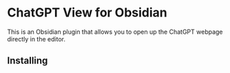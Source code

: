 # ChatGPT View for Obsidian

This is an Obsidian plugin that allows you to open up the ChatGPT webpage directly in the editor.

## Installing
